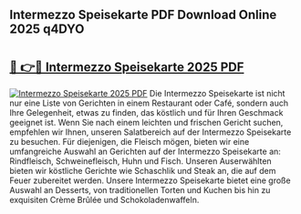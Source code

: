 ## Intermezzo Speisekarte PDF Download Online 2025 q4DYO

# <h2><a href="http://gcbvtc.nevu.top/?p=Intermezzo+Speisekarte">🔗 👉🔴 Intermezzo Speisekarte 2025 PDF</a></h2>

[![Intermezzo Speisekarte 2025 PDF](https://i.imgur.com/dBaPXMq.png)](http://gcbvtc.nevu.top/?p=Intermezzo+Speisekarte)
Die Intermezzo Speisekarte ist nicht nur eine Liste von Gerichten in einem Restaurant oder Café, sondern auch Ihre Gelegenheit, etwas zu finden, das köstlich und für Ihren Geschmack geeignet ist. Wenn Sie nach einem leichten und frischen Gericht suchen, empfehlen wir Ihnen, unseren Salatbereich auf der Intermezzo Speisekarte zu besuchen. Für diejenigen, die Fleisch mögen, bieten wir eine umfangreiche Auswahl an Gerichten auf der Intermezzo Speisekarte an: Rindfleisch, Schweinefleisch, Huhn und Fisch. Unseren Auserwählten bieten wir köstliche Gerichte wie Schaschlik und Steak an, die auf dem Feuer zubereitet werden. Unsere Intermezzo Speisekarte bietet eine große Auswahl an Desserts, von traditionellen Torten und Kuchen bis hin zu exquisiten Crème Brûlée und Schokoladenwaffeln.
